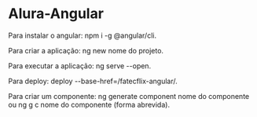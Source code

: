 # Alura-Angular

Para instalar o angular: npm i -g @angular/cli.

Para criar a aplicação: ng new nome do projeto.

Para executar a aplicação: ng serve --open.

Para deploy: deploy --base-href=/fatecflix-angular/.

Para criar um componente: ng generate component nome do componente ou ng g c nome do componente (forma abrevida).
